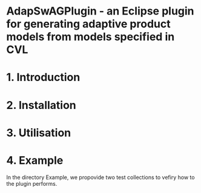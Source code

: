 AdapSwAGPlugin - an Eclipse plugin for generating adaptive product models from models specified in CVL
====================================================================================================

<h1>1. Introduction </h1>

 

<h1>2. Installation</h1>

<h1>3. Utilisation</h1>

<h1>4. Example</h1>

In the directory Example, we propovide two test collections to vefiry how to the plugin performs.


